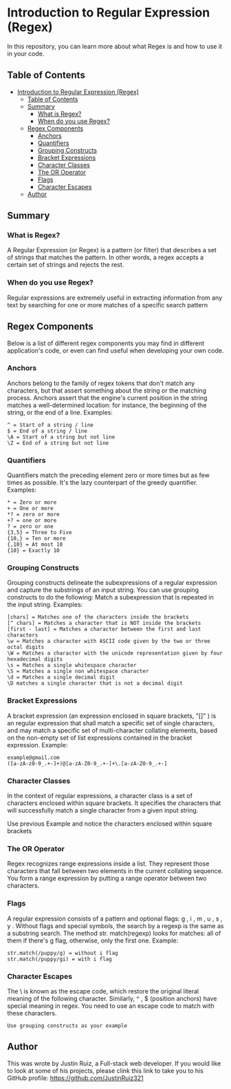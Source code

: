 # Introduction to Regular Expression (Regex)

In this repository, you can learn more about what Regex is and how to use it in your code.

## Table of Contents

- [Introduction to Regular Expression (Regex)](#introduction-to-regular-expression-regex)
  - [Table of Contents](#table-of-contents)
  - [Summary](#summary)
    - [What is Regex?](#what-is-regex)
    - [When do you use Regex?](#when-do-you-use-regex)
  - [Regex Components](#regex-components)
    - [Anchors](#anchors)
    - [Quantifiers](#quantifiers)
    - [Grouping Constructs](#grouping-constructs)
    - [Bracket Expressions](#bracket-expressions)
    - [Character Classes](#character-classes)
    - [The OR Operator](#the-or-operator)
    - [Flags](#flags)
    - [Character Escapes](#character-escapes)
  - [Author](#author)


## Summary

### What is Regex?

A Regular Expression (or Regex) is a pattern (or filter) that describes a set of strings that matches the pattern. In other words, a regex accepts a certain set of strings and rejects the rest.

### When do you use Regex?
Regular expressions are extremely useful in extracting information from any text by searching for one or more matches of a specific search pattern

## Regex Components
Below is a list of different regex components you may find in different application's code, or even can find useful when developing your own code.

### Anchors
Anchors belong to the family of regex tokens that don't match any characters, but that assert something about the string or the matching process. Anchors assert that the engine's current position in the string matches a well-determined location: for instance, the beginning of the string, or the end of a line.
Examples:
```
^ = Start of a string / line
$ = End of a string / line
\A = Start of a string but not line
\Z = End of a string but not line
```

### Quantifiers
Quantifiers match the preceding element zero or more times but as few times as possible. It's the lazy counterpart of the greedy quantifier.
Examples:
```
* = Zero or more
+ = One or more
*? = zero or more
+? = one or more
? = zero or one
{3,5} = Three to Five
{10,} = Ten or more
{,10} = At most 10
{10} = Exactly 10
```

### Grouping Constructs
Grouping constructs delineate the subexpressions of a regular expression and capture the substrings of an input string. You can use grouping constructs to do the following: Match a subexpression that is repeated in the input string.
Examples: 
```
[chars] = Matches one of the characters inside the brackets
[^ chars] = Matches a character that is NOT inside the brackets
[first - last] = Matches a character between the first and last characters
\w = Matches a character with ASCII code given by the two or three octal digits
\W = Matches a character with the unicode representation given by four hexadecimal digits
\s = Matches a single whitespace character
\S = Matches a single non whitespace character
\d = Matches a single decimal digit
\D matches a single character that is not a decimal digit
```

### Bracket Expressions
A bracket expression (an expression enclosed in square brackets, "[]" ) is an regular expression that shall match a specific set of single characters, and may match a specific set of multi-character collating elements, based on the non-empty set of list expressions contained in the bracket expression.
Example:
```
example@gmail.com
([a-zA-z0-9_.+-]+)@[a-zA-Z0-9_.+-]+\.[a-zA-Z0-9_.+-]
```

### Character Classes
In the context of regular expressions, a character class is a set of characters enclosed within square brackets. It specifies the characters that will successfully match a single character from a given input string.

Use previous Example and notice the characters enclosed within square brackets

### The OR Operator
Regex recognizes range expressions inside a list. They represent those characters that fall between two elements in the current collating sequence. You form a range expression by putting a range operator between two characters.

### Flags
A regular expression consists of a pattern and optional flags: g , i , m , u , s , y . Without flags and special symbols, the search by a regexp is the same as a substring search. The method str. match(regexp) looks for matches: all of them if there's g flag, otherwise, only the first one.
Example:
```
str.match(/puppy/g) = without i flag
str.match(/puppy/gi) = with i flag
```

### Character Escapes
The \ is known as the escape code, which restore the original literal meaning of the following character. Similarly, ^ , $ (position anchors) have special meaning in regex. You need to use an escape code to match with these characters.
```
Use grouping constructs as your example
```

## Author

This was wrote by Justin Ruiz, a Full-stack web developer. If you would like to look at some of his projects, please clink this link to take you to his GitHub profile:
https://github.com/JustinRuiz321

